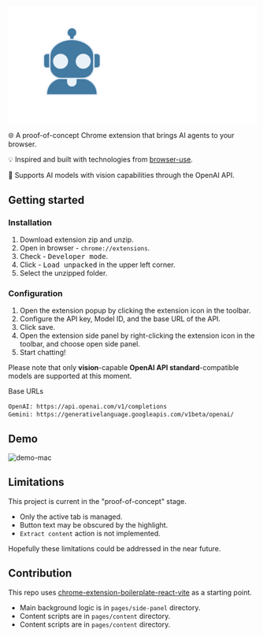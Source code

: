 <div align="center">

<picture>
    <source media="(prefers-color-scheme: dark)" srcset="https://github.com/MisterCommand/web-pilot/blob/main/chrome-extension/public/icon-with-title_dark.png" />
    <source media="(prefers-color-scheme: light)" srcset="https://github.com/MisterCommand/web-pilot/blob/main/chrome-extension/public/icon-with-title_light.png" />
    <img alt="Logo" src="https://github.com/MisterCommand/web-pilot/blob/main/chrome-extension/public/icon-with-title_dark.png" />
</picture>

</div>

🌐 A proof-of-concept Chrome extension that brings AI agents to your browser.

💡 Inspired and built with technologies from [browser-use](https://github.com/browser-use/browser-use).

🤖 Supports AI models with vision capabilities through the OpenAI API.

## Getting started

### Installation
1. Download extension zip and unzip.
2. Open in browser - `chrome://extensions`.
3. Check - <kbd>Developer mode</kbd>.
4. Click - <kbd>Load unpacked</kbd> in the upper left corner.
5. Select the unzipped folder.

### Configuration
1. Open the extension popup by clicking the extension icon in the toolbar.
2. Configure the API key, Model ID, and the base URL of the API.
3. Click save.
4. Open the extension side panel by right-clicking the extension icon in the toolbar, and choose open side panel.
5. Start chatting!

Please note that only **vision**-capable **OpenAI API standard**-compatible models are supported at this moment.

Base URLs
```
OpenAI: https://api.openai.com/v1/completions
Gemini: https://generativelanguage.googleapis.com/v1beta/openai/
```

## Demo
![demo-mac](https://github.com/user-attachments/assets/5d7e8fb9-515f-4fd6-ae87-6cf8008a3f35)

## Limitations
This project is current in the "proof-of-concept" stage.
- Only the active tab is managed.
- Button text may be obscured by the highlight.
- `Extract content` action is not implemented.

Hopefully these limitations could be addressed in the near future.

## Contribution
This repo uses [chrome-extension-boilerplate-react-vite](https://github.com/Jonghakseo/chrome-extension-boilerplate-react-vite) as a starting point.
- Main background logic is in `pages/side-panel` directory.
- Content scripts are in `pages/content` directory.
- Content scripts are in `pages/content` directory.
